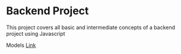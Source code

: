 # Backend Project

This project covers all basic and intermediate concepts of a backend project using Javascript

Models [Link](https://app.eraser.io/workspace/YtPqZ1VogxGy1jzIDkzj)
